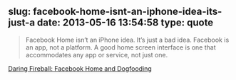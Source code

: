 slug: facebook-home-isnt-an-iphone-idea-its-just-a
date: 2013-05-16 13:54:58
type: quote
---

> Facebook Home isn’t an iPhone idea. It’s just a bad idea. Facebook is an app, not a platform. A good home screen interface is one that accommodates any app or service, not just one.

[Daring Fireball: Facebook Home and Dogfooding](http://daringfireball.net/2013/05/facebook_home_dogfooding)
